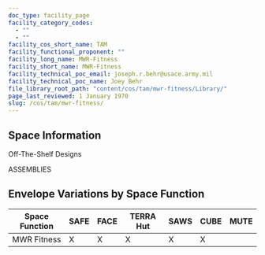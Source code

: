 ```yaml
---
doc_type: facility_page
facility_category_codes:
  - ""
  - ""
facility_cos_short_name: TAM
facility_functional_proponent: ""
facility_long_name: MWR-Fitness
facility_short_name: MWR-Fitness
facility_technical_poc_email: joseph.r.behr@usace.army.mil
facility_technical_poc_name: Joey Behr
file_library_root_path: "content/cos/tam/mwr-fitness/Library/"
page_last_reviewed: 1 January 1970
slug: /cos/tam/mwr-fitness/
---
```


## Space Information

Off-The-Shelf Designs

ASSEMBLIES

## Envelope Variations by Space Function

| Space Function | SAFE | FACE | TERRA Hut | SAWS | CUBE | MUTE |
| -------------- | ---- | ---- | --------- | ---- | ---- | ---- |
| MWR Fitness    | X    | X    | X         | X    | X    |      |
